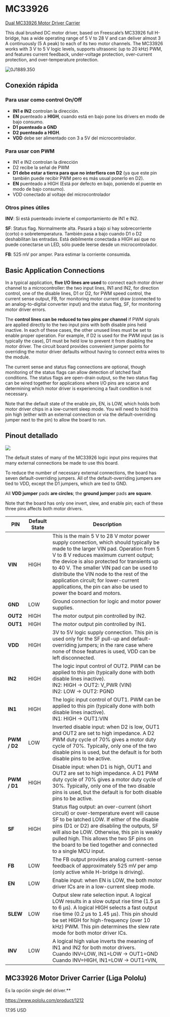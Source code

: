 # MC33926
[Dual MC33926 Motor Driver Carrier](https://www.pololu.com/product/1213)

This dual brushed DC motor driver, based on Freescale’s MC33926 full H-bridge, has a wide operating range of 5 V to 28 V and can deliver almost 3 A continuously (5 A peak) to each of its two motor channels. The MC33926 works with 3 V to 5 V logic levels, supports ultrasonic (up to 20 kHz) PWM, and features current feedback, under-voltage protection, over-current protection, and over-temperature protection.

![0J1889.350](0J1889.350.jpg)

## Conexión rápida
### Para usar como control On/Off

- **IN1 e IN2** controlan la dirección.
- **EN**  puenteado a **HIGH**, cuando está en bajo pone los drivers en modo de bajo consumo.
- **D1 puenteado a GND**
- **D2 puenteado a HIGH**.
- **VDD** debe ser alimentado con 3 a 5V  del microcontrolador.

### Para usar con PWM

- IN1 e IN2 controlan la dirección
- D2 recibe la señal de PWM
- **D1 debe estar a tierra para que no interfiera con D2** (ya que este pin también puede recibir PWM pero es más usual ponerlo en D2).
- **EN** puenteado a HIGH (Está por defecto en bajo, poniendo el puente en modo de bajo consumo).
- VDD conectado al voltaje del microcontrolador

### Otros pines útiles
**INV**: Si está puenteado invierte el comportamiento de IN1 e IN2.

**SF**: Status flag. Normalmente alta. Pasará  a bajo si hay sobrecorriente (corto) o sobretemperatura. También pasa a bajo cuando D1 o D2 deshabilitan las entradas. Está debilmente conectada a HIGH así que no puede conectarse un LED, sólo puede leerse desde un microcontrolador.

**FB**: 525 mV por amper. Para estimar la corriente consumida.



## Basic Application Connections
In a typical application, **five I/O lines are used** to connect each motor driver channel to a microcontroller: the two input lines, IN1 and IN2, for direction control, one of the disable lines, D1 or D2, for PWM speed control, the current sense output, FB, for monitoring motor current draw (connected to an analog-to-digital converter input) and the status flag, SF, for monitoring motor driver errors. 

The **control lines can be reduced to two pins per channel** if PWM signals are applied directly to the two input pins with both disable pins held inactive. In each of these cases, the other unused lines must be set to enable proper operation. For example, if D2 is used for the PWM input (as is typically the case), D1 must be held low to prevent it from disabling the motor driver. The circuit board provides convenient jumper points for overriding the motor driver defaults without having to connect extra wires to the module.

The current sense and status flag connections are optional, though monitoring of the status flags can allow detection of latched fault conditions. The status flags are open-drain output, so the two status flag can be wired together for applications where I/O pins are scarce and determining which motor driver is experiencing a fault condition is not necessary.

Note that the default state of the enable pin, EN, is LOW, which holds both motor driver chips in a low-current sleep mode. You will need to hold this pin high (either with an external connection or via the default-overriding jumper next to the pin) to allow the board to run.

## Pinout detallado
![](./0J1889.1200.jpg) 

The default states of many of the MC33926 logic input pins requires that many external connections be made to use this board. 

To reduce the number of necessary external connections, the board has seven default-overriding jumpers. All of the default-overriding jumpers are tied to VDD, except the D1 jumpers, which are tied to GND. 

All **VDD jumper** pads **are circles**; the **ground jumper** pads **are square**. 

Note that the board has only one invert, slew, and enable pin; each of these three pins affects both motor drivers.

| 	**PIN**	|	**Default State**	|	**Description**	|
|-----------|-----------------------|-------------------|
|	**VIN**		|	HIGH			| This is the main 5 V to 28 V motor power supply connection, which should typically be made to the larger VIN pad. Operation from 5 V to 8 V reduces maximum current output; the device is also protected for transients up to 40 V. The smaller VIN pad can be used to distribute the VIN node to the rest of the application circuit; for lower-current applications, the pin can also be used to power the board and motors.|
|	**GND**	|    LOW	|	Ground connection for logic and motor power supplies.|
|	**OUT2**	|	HIGH	|	The motor output pin controlled by IN2.	|
|	**OUT1**	|	HIGH	|	The motor output pin controlled by IN1. |
|	**VDD**		|	HIGH	|	3V to 5V logic supply connection. This pin is used only for the SF pull-up and default-overriding jumpers; in the rare case where none of those features is used, VDD can be left disconnected. |
|	**IN2**		|	HIGH	|	The logic input control of OUT2. PWM can be applied to this pin (typically done with both disable lines inactive). <br>IN2: HIGH -> OUT2: V_PWR (VIN)<br />IN2: LOW -> OUT2: PGND |
|	**IN1**		|	HIGH	|	The logic input control of OUT1. PWM can be applied to this pin (typically done with both disable lines inactive).<br /> IN1: HIGH -> OUT1:VIN<br /> |
|	**PWM / D2**	|	LOW	 |	Inverted disable input: when D2 is low, OUT1 and OUT2 are set to high impedance. A D2 PWM duty cycle of 70% gives a motor duty cycle of 70%. Typically, only one of the two disable pins is used, but the default is for both disable pins to be active. |
|	**PWM / D1**	|	HIGH	|	Disable input: when D1 is high, OUT1 and OUT2 are set to high impedance. A D1 PWM duty cycle of 70% gives a motor duty cycle of 30%. Typically, only one of the two disable pins is used, but the default is for both disable pins to be active. |
|	**SF**	|	HIGH	|	Status flag output: an over-current (short circuit) or over-temperature event will cause SF to be latched LOW. If either of the disable pins (D1 or D2) are disabling the outputs, SF will also be LOW. Otherwise, this pin is weakly pulled high. This allows the two SF pins on the board to be tied together and connected to a single MCU input. |
|	**FB**	|	LOW	|	The FB output provides analog current-sense feedback of approximately 525 mV per amp (only active while H-bridge is driving). |
|	**EN**	|	LOW	|	Enable input: when EN is LOW, the both motor driver ICs are in a low-current sleep mode. |
|	**SLEW**	|	LOW	|	Output slew rate selection input. A logical LOW results in a slow output rise time (1.5 μs to 6 μs). A logical HIGH selects a fast output rise time (0.2 μs to 1.45 μs). This pin should be set HIGH for high-frequency (over 10 kHz) PWM. This pin determines the slew rate mode for both motor driver ICs. 	|
|	**INV**		|	LOW	| A logical high value inverts the meaning of IN1 and IN2 for both motor drivers.<br>Cuando INV=LOW, IN1=LOW $\rightarrow$ OUT1=GND<br>Cuando INV=HIGH, IN1=LOW $\rightarrow$ OUT1=VIN, |



## MC33926 Motor Driver Carrier (Liga Pololu)

Es la opción single del driver.**

https://www.pololu.com/product/1212

17.95  USD

